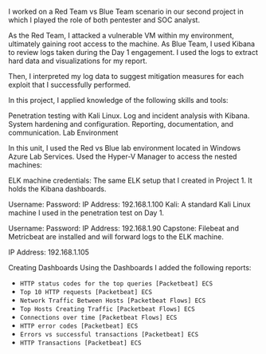 I worked on a Red Team vs Blue Team scenario in our second project in which I played the role of both pentester and SOC analyst.

As the Red Team, I attacked a vulnerable VM within my environment, ultimately gaining root access to the machine. As Blue Team, I used Kibana to review logs taken during the Day 1 engagement. I used the logs to extract hard data and visualizations for my report.

Then, I interpreted my log data to suggest mitigation measures for each exploit that I successfully performed.

In this project, I applied knowledge of the following skills and tools:

Penetration testing with Kali Linux.
Log and incident analysis with Kibana.
System hardening and configuration.
Reporting, documentation, and communication.
Lab Environment

In this unit, I used the Red vs Blue lab environment located in Windows Azure Lab Services. Used the Hyper-V Manager to access the nested machines:

ELK machine credentials: The same ELK setup that I created in Project 1. It holds the Kibana dashboards.

Username:
Password:
IP Address: 192.168.1.100
Kali: A standard Kali Linux machine I used in the penetration test on Day 1.

Username:
Password:
IP Address: 192.168.1.90
Capstone: Filebeat and Metricbeat are installed and will forward logs to the ELK machine.

IP Address: 192.168.1.105 

Creating Dashboards
Using the Dashboards I added the following reports:
- `HTTP status codes for the top queries [Packetbeat] ECS`
- `Top 10 HTTP requests [Packetbeat] ECS`
- `Network Traffic Between Hosts [Packetbeat Flows] ECS`
- `Top Hosts Creating Traffic [Packetbeat Flows] ECS`
- `Connections over time [Packetbeat Flows] ECS`
- `HTTP error codes [Packetbeat] ECS`
- `Errors vs successful transactions [Packetbeat] ECS`
- `HTTP Transactions [Packetbeat] ECS`
